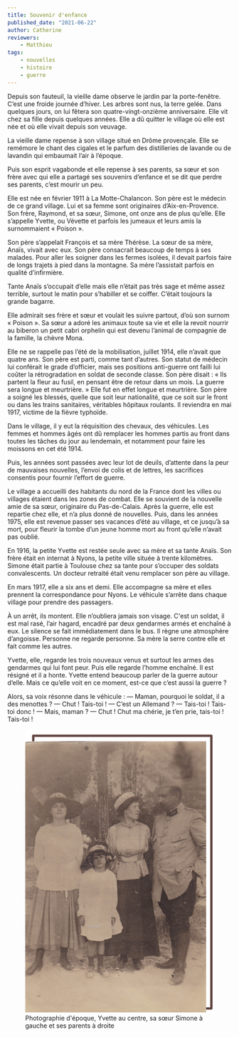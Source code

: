 ```yaml
---
title: Souvenir d'enfance
published_date: "2021-06-22"
author: Catherine
reviewers:
    - Matthieu
tags:
    - nouvelles
    - histoire
    - guerre
---
```


Depuis son fauteuil, la vieille dame observe le jardin par la porte-fenêtre. C’est une froide journée d’hiver. Les arbres sont nus, la terre gelée. Dans quelques jours, on lui fêtera son quatre-vingt-onzième anniversaire. Elle vit chez sa fille depuis quelques années. Elle a dû quitter le village où elle est née et où elle vivait depuis son veuvage.

La vieille dame repense à son village situé en Drôme provençale. Elle se remémore le chant des cigales et le parfum des distilleries de lavande ou de lavandin qui embaumait l’air à l’époque.<!--more-->
 
Puis son esprit vagabonde et elle repense à ses parents, sa sœur et son frère avec qui elle a partagé ses souvenirs d’enfance et se dit que perdre ses parents, c’est mourir un peu.
 
Elle est née en février 1911 à La Motte-Chalancon. Son père est le médecin de ce grand village. Lui et sa femme sont originaires d’Aix-en-Provence. Son frère, Raymond, et sa sœur, Simone, ont onze ans de plus qu’elle. Elle s’appelle Yvette, ou Vévette et parfois les jumeaux et leurs amis la surnommaient « Poison ».
 
Son père s’appelait François et sa mère Thérèse. La sœur de sa mère, Anaïs, vivait avec eux. Son père consacrait beaucoup de temps à ses malades. Pour aller les soigner dans les fermes isolées, il devait parfois faire de longs trajets à pied dans la montagne. Sa mère l’assistait parfois en qualité d’infirmière.
 
Tante Anaïs s’occupait d’elle mais elle n’était pas très sage et même assez terrible, surtout le matin pour s’habiller et se coiffer. C’était toujours la grande bagarre.
 
Elle admirait ses frère et sœur et voulait les suivre partout, d’où son surnom « Poison ». Sa sœur a adoré les animaux toute sa vie et elle la revoit nourrir au biberon un petit cabri orphelin qui est devenu l’animal de compagnie de la famille, la chèvre Mona.
 
Elle ne se rappelle pas l’été de la mobilisation, juillet 1914, elle n’avait que quatre ans. Son père est parti, comme tant d’autres. Son statut de médecin lui conférait le grade d’officier, mais ses positions anti-guerre ont failli lui coûter la rétrogradation en soldat de seconde classe.
Son père disait : « Ils partent la fleur au fusil, en pensant être de retour dans un mois. La guerre sera longue et meurtrière. » Elle fut en effet longue et meurtrière.
Son père a soigné les blessés, quelle que soit leur nationalité, que ce soit sur le front ou dans les trains sanitaires, véritables hôpitaux roulants. Il reviendra en mai 1917, victime de la fièvre typhoïde.
 
Dans le village, il y eut la réquisition des chevaux, des véhicules. Les femmes et hommes âgés ont dû remplacer les hommes partis au front dans toutes les tâches du jour au lendemain, et notamment pour faire les moissons en cet été 1914.
 
Puis, les années sont passées avec leur lot de deuils, d’attente dans la peur de mauvaises nouvelles, l’envoi de colis et de lettres, les sacrifices consentis pour fournir l’effort de guerre.
 
Le village a accueilli des habitants du nord de la France dont les villes ou villages étaient dans les zones de combat. Elle se souvient de la nouvelle amie de sa sœur, originaire du Pas-de-Calais. Après la guerre, elle est repartie chez elle, et n’a plus donné de nouvelles. Puis, dans les années 1975, elle est revenue passer ses vacances d’été au village, et ce jusqu’à sa mort, pour fleurir la tombe d’un jeune homme mort au front qu’elle n’avait pas oublié.
 
En 1916, la petite Yvette est restée seule avec sa mère et sa tante Anaïs. Son frère était en internat à Nyons, la petite ville située à trente kilomètres. Simone était partie à Toulouse chez sa tante pour s’occuper des soldats convalescents. Un docteur retraité était venu remplacer son père au village.
 
En mars 1917, elle a six ans et demi. Elle accompagne sa mère et elles prennent la correspondance pour Nyons. Le véhicule s’arrête dans chaque village pour prendre des passagers.
 
À un arrêt, ils montent. Elle n’oubliera jamais son visage. C'est un soldat, il est mal rasé, l’air hagard, encadré par deux gendarmes armés et enchaîné à eux. Le silence se fait immédiatement dans le bus. Il règne une atmosphère d’angoisse. Personne ne regarde personne. Sa mère la serre contre elle et fait comme les autres.
 
Yvette, elle, regarde les trois nouveaux venus et surtout les armes des gendarmes qui lui font peur. Puis elle regarde l’homme enchaîné. Il est résigné et il a honte. Yvette entend beaucoup parler de la guerre autour d’elle. Mais ce qu’elle voit en ce moment, est-ce que c’est aussi la guerre ?
 
Alors, sa voix résonne dans le véhicule :
— Maman, pourquoi le soldat, il a des menottes ?
— Chut ! Tais-toi !
— C’est un Allemand ?
— Tais-toi ! Tais-toi donc !
— Mais, maman ?
— Chut ! Chut ma chérie, je t’en prie, tais-toi ! Tais-toi !

<div class="row">
    <div class="col-lg-6 offset-lg-3">
        <figure>
            <img src="/assets/images/nouvelles/souvenir-d-enfance-yvette.png" title="Photographie d'époque, Yvette au centre, sa sœur Simone à gauche et ses parents à droite" class="img-fluid">
            <span>Photographie d'époque, Yvette au centre, sa sœur Simone à gauche et ses parents à droite</span>
        </figure>
    </div>
</div>